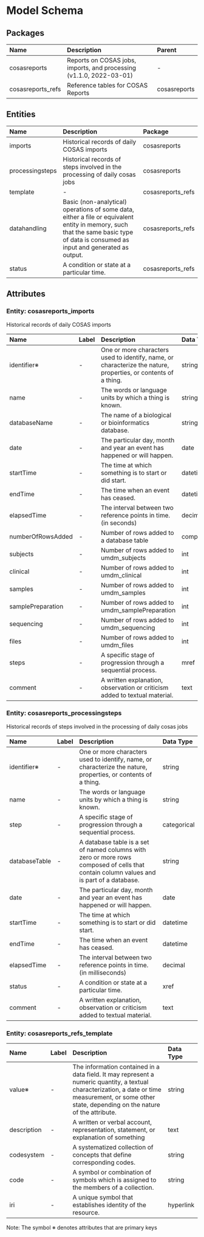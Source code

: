 # Model Schema

## Packages

| Name | Description | Parent |
|:---- |:-----------|:------|
| cosasreports | Reports on COSAS jobs, imports, and processing (v1.1.0, 2022-03-01) | - |
| cosasreports_refs | Reference tables for COSAS Reports | cosasreports |

## Entities

| Name | Description | Package |
|:---- |:-----------|:-------|
| imports | Historical records of daily COSAS imports | cosasreports |
| processingsteps | Historical records of steps involved in the processing of daily cosas jobs | cosasreports |
| template | - | cosasreports_refs |
| datahandling | Basic (non-analytical) operations of some data, either a file or equivalent entity in memory, such that the same basic type of data is consumed as input and generated as output. | cosasreports_refs |
| status | A condition or state at a particular time. | cosasreports_refs |

## Attributes

### Entity: cosasreports_imports

Historical records of daily COSAS imports

| Name | Label | Description | Data Type |
|:---- |:-----|:-----------|:---------|
| identifier&#8251; | - | One or more characters used to identify, name, or characterize the nature, properties, or contents of a thing. | string |
| name | - | The words or language units by which a thing is known. | string |
| databaseName | - | The name of a biological or bioinformatics database. | string |
| date | - | The particular day, month and year an event has happened or will happen. | date |
| startTime | - | The time at which something is to start or did start. | datetime |
| endTime | - | The time when an event has ceased. | datetime |
| elapsedTime | - | The interval between two reference points in time. (in seconds) | decimal |
| numberOfRowsAdded | - | Number of rows added to a database table | compound |
| subjects | - | Number of rows added to umdm_subjects | int |
| clinical | - | Number of rows added to umdm_clinical | int |
| samples | - | Number of rows added to umdm_samples | int |
| samplePreparation | - | Number of rows added to umdm_samplePreparation | int |
| sequencing | - | Number of rows added to umdm_sequencing | int |
| files | - | Number of rows added to umdm_files | int |
| steps | - | A specific stage of progression through a sequential process. | mref |
| comment | - | A written explanation, observation or criticism added to textual material. | text |

### Entity: cosasreports_processingsteps

Historical records of steps involved in the processing of daily cosas jobs

| Name | Label | Description | Data Type |
|:---- |:-----|:-----------|:---------|
| identifier&#8251; | - | One or more characters used to identify, name, or characterize the nature, properties, or contents of a thing. | string |
| name | - | The words or language units by which a thing is known. | string |
| step | - | A specific stage of progression through a sequential process. | categorical |
| databaseTable | - | A database table is a set of named columns with zero or more rows composed of cells that contain column values and is part of a database. | string |
| date | - | The particular day, month and year an event has happened or will happen. | date |
| startTime | - | The time at which something is to start or did start. | datetime |
| endTime | - | The time when an event has ceased. | datetime |
| elapsedTime | - | The interval between two reference points in time. (in milliseconds) | decimal |
| status | - | A condition or state at a particular time. | xref |
| comment | - | A written explanation, observation or criticism added to textual material. | text |

### Entity: cosasreports_refs_template

| Name | Label | Description | Data Type |
|:---- |:-----|:-----------|:---------|
| value&#8251; | - | The information contained in a data field. It may represent a numeric quantity, a textual characterization, a date or time measurement, or some other state, depending on the nature of the attribute. | string |
| description | - | A written or verbal account, representation, statement, or explanation of something | text |
| codesystem | - | A systematized collection of concepts that define corresponding codes. | string |
| code | - | A symbol or combination of symbols which is assigned to the members of a collection. | string |
| iri | - | A unique symbol that establishes identity of the resource. | hyperlink |

Note: The symbol &#8251; denotes attributes that are primary keys


